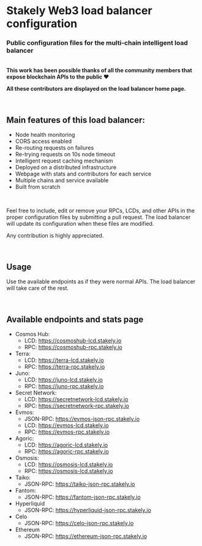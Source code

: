 # Stakely Web3 load balancer configuration
### Public configuration files for the multi-chain intelligent load balancer

<br>

<b>
This work has been possible thanks of all the community members that expose blockchain APIs to the public ❤️

All these contributors are displayed on the load balancer home page.
</b>

<br>

## Main features of this load balancer:
- Node health monitoring
- CORS access enabled 
- Re-routing requests on failures
- Re-trying requests on 10s node timeout 
- Intelligent request caching mechanism
- Deployed on a distributed infrastructure
- Webpage with stats and contributors for each service
- Multiple chains and service available
- Built from scratch

<br>

Feel free to include, edit or remove your RPCs, LCDs, and other APIs in the proper configuration files by submitting a pull request. The load balancer will update its configuration when these files are modified.

Any contribution is highly appreciated.

<br>

## Usage
Use the available endpoints as if they were normal APIs. The load balancer will take care of the rest.

<br>

## Available endpoints and stats page
- Cosmos Hub:
  - LCD: https://cosmoshub-lcd.stakely.io
  - RPC: https://cosmoshub-rpc.stakely.io
- Terra:
  - LCD: https://terra-lcd.stakely.io
  - RPC: https://terra-rpc.stakely.io
- Juno:
  - LCD: https://juno-lcd.stakely.io
  - RPC: https://juno-rpc.stakely.io
- Secret Network:
  - LCD: https://secretnetwork-lcd.stakely.io
  - RPC: https://secretnetwork-rpc.stakely.io
- Evmos:
  - JSON-RPC: https://evmos-json-rpc.stakely.io
  - LCD: https://evmos-lcd.stakely.io
  - RPC: https://evmos-rpc.stakely.io
- Agoric:
  - LCD: https://agoric-lcd.stakely.io
  - RPC: https://agoric-rpc.stakely.io
- Osmosis:
  - LCD: https://osmosis-lcd.stakely.io
  - RPC: https://osmosis-lcd.stakely.io
- Taiko:
  - JSON-RPC: https://taiko-json-rpc.stakely.io
- Fantom:
  - JSON-RPC: https://fantom-json-rpc.stakely.io
- Hyperliquid
  - JSON-RPC: https://hyperliquid-json-rpc.stakely.io
- Celo
  - JSON-RPC: https://celo-json-rpc.stakely.io
- Ethereum
  - JSON-RPC: https://ethereum-json-rpc.stakely.io